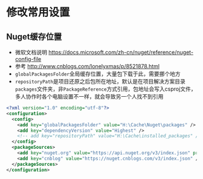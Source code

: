 # 修改常用设置

## Nuget缓存位置

- 微软文档说明 https://docs.microsoft.com/zh-cn/nuget/reference/nuget-config-file
- 参考 http://www.cnblogs.com/lonelyxmas/p/8521878.html
- `globalPackagesFolder`全局缓存位置，大量包下载于此，需要挪个地方
- `repositoryPath`是项目还原之后包所在地址，默认是在项目解决方案目录`packages`文件夹，非`PackageReference`方式引用，包地址会写入csproj文件，多人协作时各个电脑设置不一样，就会导致另一个人找不到引用

```xml
<?xml version="1.0" encoding="utf-8"?>
<configuration>
  <config>
    <add key="globalPackagesFolder" value="H:\Cache\Nuget\packages" />
    <add key="dependencyVersion" value="Highest" />
    <!-- add key="repositoryPath" value="H:\Cache\installed_packages" /-->
  </config>
  <packageSources>
    <add key="nuget.org" value="https://api.nuget.org/v3/index.json" protocolVersion="3" />
    <add key="cnblog" value="https://nuget.cnblogs.com/v3/index.json" />
  </packageSources>
</configuration>
```